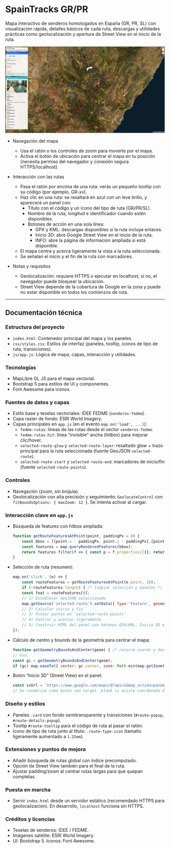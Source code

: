 

# SpainTracks GR/PR
Mapa interactivo de senderos homologados en España (GR, PR, SL) con visualización rápida, detalles básicos de cada ruta, descargas y utilidades prácticas como geolocalización y apertura de Street View en el inicio de la ruta.

![captura de pantalla](/img/image.png)

- Navegación del mapa
	- Usa el ratón o los controles de zoom para moverte por el mapa.
	- Activa el botón de ubicación para centrar el mapa en tu posición (necesita permiso del navegador y conexión segura HTTPS/localhost).

- Interacción con las rutas
	- Pasa el ratón por encima de una ruta: verás un pequeño tooltip con su código (por ejemplo, GR-xx).
	- Haz clic en una ruta: se resaltará en azul con un leve brillo, y aparecerá un panel con:
		- Título con el código y un icono del tipo de ruta (GR/PR/SL).
		- Nombre de la ruta, longitud e identificador cuando estén disponibles.
		- Botones de acción en una sola línea:
			- GPX y KML: descargas disponibles si la ruta incluye enlaces.
			- Inicio 3D: abre Google Street View en el inicio de la ruta.
			- INFO: abre la página de información ampliada si está disponible.
	- El mapa centra y acerca ligeramente la vista a la ruta seleccionada.
	- Se señalan el inicio y el fin de la ruta con marcadores.

- Notas y requisitos
	- Geolocalización: requiere HTTPS o ejecutar en localhost; si no, el navegador puede bloquear la ubicación.
	- Street View depende de la cobertura de Google en la zona y puede no estar disponible en todos los comienzos de ruta.

---

## Documentación técnica

### Estructura del proyecto

- `index.html`: Contenedor principal del mapa y los paneles.
- `css/styles.css`: Estilos de interfaz (paneles, tooltip, iconos de tipo de ruta, transiciones).
- `js/app.js`: Lógica de mapa, capas, interacción y utilidades.

### Tecnologías

- MapLibre GL JS para el mapa vectorial.
- Bootstrap 5 para estilos de UI y componentes.
- Font Awesome para iconos.

### Fuentes de datos y capas

- Estilo base y teselas vectoriales: IDEE FEDME (`senderos-fedme`).
- Capa raster de fondo: ESRI World Imagery.
- Capas principales en `app.js` (en el evento `map.on('load', ...)`):
	- `fedme-rutas`: líneas de las rutas desde el vector `senderos-fedme`.
	- `fedme-rutas-hit`: línea “invisible” ancha (hitbox) para mejorar clic/hover.
	- `selected-route-glow` y `selected-route-layer`: resaltado glow + trazo principal para la ruta seleccionada (fuente GeoJSON `selected-route`).
	- `selected-route-start` y `selected-route-end`: marcadores de inicio/fin (fuente `selected-route-points`).

### Controles

- Navegación (zoom, sin brújula).
- Geolocalización con alta precisión y seguimiento: `GeolocateControl` con `fitBoundsOptions: { maxZoom: 12 }`. Se intenta activar al cargar.

### Interacción clave en `app.js`

- Búsqueda de features con hitbox ampliada:
	```js
	function getRouteFeaturesAtPoint(point, paddingPx = 8) {
		const bbox = [[point.x - paddingPx, point.y - paddingPx],[point.x + paddingPx, point.y + paddingPx]];
		const features = map.queryRenderedFeatures(bbox);
		return features.filter(f => { const p = f.properties||{}; return p.nombre||p.name||p.id; });
	}
	```

- Selección de ruta (resumen):
	```js
	map.on('click', (e) => {
		const routeFeatures = getRouteFeaturesAtPoint(e.point, 10);
		if (!routeFeatures.length) { /* limpiar selección y paneles */ return; }
		const feat = routeFeatures[0];
		// 1) Establecer GeoJSON seleccionado
		map.getSource('selected-route').setData({ type:'Feature', geometry: feat.geometry, properties:{} });
		// 2) Calcular inicio y fin
		// 3) Pintar puntos en 'selected-route-points'
		// 4) Centrar y acercar ligeramente
		// 5) Construir HTML del panel con botones GPX/KML, Inicio 3D e INFO
	});
	```

- Cálculo de centro y bounds de la geometría para centrar el mapa:
	```js
	function getGeometryBoundsAndCenter(geom) { /* recorre coords y devuelve {bounds, center} */ }
	// Uso:
	const gc = getGeometryBoundsAndCenter(geom);
	if (gc) map.easeTo({ center: gc.center, zoom: Math.min(map.getZoom()+1.3, 12), duration: 800 });
	```

- Botón “Inicio 3D” (Street View) en el panel:
	```js
	const svUrl = `https://www.google.com/maps/@?api=1&map_action=pano&viewpoint=${lat},${lng}&heading=0&pitch=0&fov=80`;
	// Se renderiza como botón con target _blank si existe coordenada de inicio
	```

### Diseño y estilos

- Paneles `.card` con fondo semitransparente y transiciones (`#route-popup`, `#route-details-popup`).
- Tooltip `#route-tooltip` para el código de ruta al pasar el ratón.
- Icono de tipo de ruta junto al título: `.route-type-icon` (tamaño ligeramente aumentado a `1.25em`).

### Extensiones y puntos de mejora

- Añadir búsqueda de rutas global con índice precomputado.
- Opción de Street View también para el final de la ruta.
- Ajustar padding/zoom al centrar rutas largas para que quepan completas.

### Puesta en marcha

- Servir `index.html` desde un servidor estático (recomendado HTTPS para geolocalización). En desarrollo, `localhost` funciona sin HTTPS.

### Créditos y licencias

- Teselas de senderos: IDEE / FEDME.
- Imágenes satélite: ESRI World Imagery.
- UI: Bootstrap 5. Iconos: Font Awesome.
